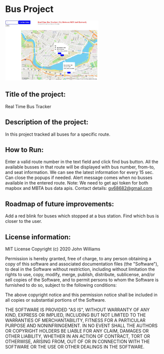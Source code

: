 # Bus Project
<img src= "busmap.jpg" width='300'/>

## Title of the project:  
Real Time Bus Tracker
## Description of the project:
In this project tracked all buses for a specific route.
## How to Run: 
Enter a valid route number in the text field and click find bus button. All the available busses in that route will be displayed with bus number, from-to, and seat information. We can see the latest information for every 15 sec. Can close the popups if needed. Alert message comes when no busses available in the entered route.
Note: We need to get api token for both mapbox and MBTA bus data apis.
Contact details: gv68682@gmail.com
## Roadmap of future improvements:
Add a red blink for buses which stopped at a bus station. Find which bus is closer to the user.
## License information: 
MIT License
Copyright (c) 2020 John Williams

Permission is hereby granted, free of charge, to any person obtaining a copy
of this software and associated documentation files (the "Software"), to deal
in the Software without restriction, including without limitation the rights
to use, copy, modify, merge, publish, distribute, sublicense, and/or sell
copies of the Software, and to permit persons to whom the Software is
furnished to do so, subject to the following conditions:

The above copyright notice and this permission notice shall be included in all
copies or substantial portions of the Software.

THE SOFTWARE IS PROVIDED "AS IS", WITHOUT WARRANTY OF ANY KIND, EXPRESS OR
IMPLIED, INCLUDING BUT NOT LIMITED TO THE WARRANTIES OF MERCHANTABILITY,
FITNESS FOR A PARTICULAR PURPOSE AND NONINFRINGEMENT. IN NO EVENT SHALL THE
AUTHORS OR COPYRIGHT HOLDERS BE LIABLE FOR ANY CLAIM, DAMAGES OR OTHER
LIABILITY, WHETHER IN AN ACTION OF CONTRACT, TORT OR OTHERWISE, ARISING FROM,
OUT OF OR IN CONNECTION WITH THE SOFTWARE OR THE USE OR OTHER DEALINGS IN THE
SOFTWARE.
